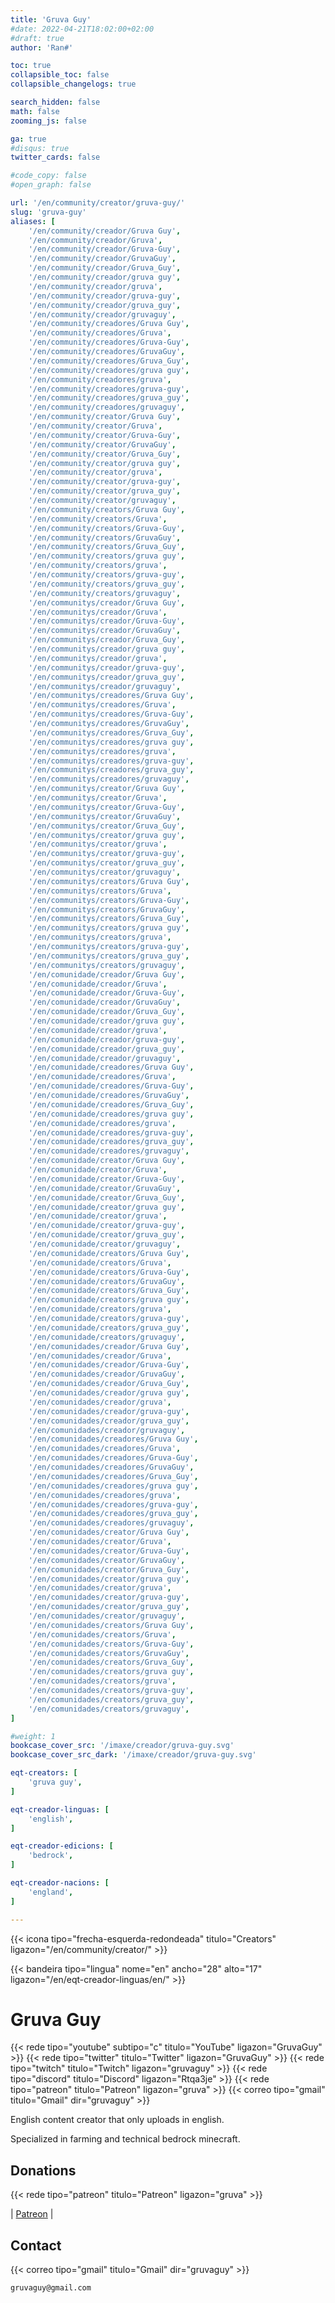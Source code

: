 ```yaml
---
title: 'Gruva Guy'
#date: 2022-04-21T18:02:00+02:00
#draft: true
author: 'Ran#'

toc: true
collapsible_toc: false
collapsible_changelogs: true

search_hidden: false
math: false
zooming_js: false

ga: true
#disqus: true
twitter_cards: false

#code_copy: false
#open_graph: false

url: '/en/community/creator/gruva-guy/'
slug: 'gruva-guy'
aliases: [
    '/en/community/creador/Gruva Guy',
    '/en/community/creador/Gruva',
    '/en/community/creador/Gruva-Guy',
    '/en/community/creador/GruvaGuy',
    '/en/community/creador/Gruva_Guy',
    '/en/community/creador/gruva guy',
    '/en/community/creador/gruva',
    '/en/community/creador/gruva-guy',
    '/en/community/creador/gruva_guy',
    '/en/community/creador/gruvaguy',
    '/en/community/creadores/Gruva Guy',
    '/en/community/creadores/Gruva',
    '/en/community/creadores/Gruva-Guy',
    '/en/community/creadores/GruvaGuy',
    '/en/community/creadores/Gruva_Guy',
    '/en/community/creadores/gruva guy',
    '/en/community/creadores/gruva',
    '/en/community/creadores/gruva-guy',
    '/en/community/creadores/gruva_guy',
    '/en/community/creadores/gruvaguy',
    '/en/community/creator/Gruva Guy',
    '/en/community/creator/Gruva',
    '/en/community/creator/Gruva-Guy',
    '/en/community/creator/GruvaGuy',
    '/en/community/creator/Gruva_Guy',
    '/en/community/creator/gruva guy',
    '/en/community/creator/gruva',
    '/en/community/creator/gruva-guy',
    '/en/community/creator/gruva_guy',
    '/en/community/creator/gruvaguy',
    '/en/community/creators/Gruva Guy',
    '/en/community/creators/Gruva',
    '/en/community/creators/Gruva-Guy',
    '/en/community/creators/GruvaGuy',
    '/en/community/creators/Gruva_Guy',
    '/en/community/creators/gruva guy',
    '/en/community/creators/gruva',
    '/en/community/creators/gruva-guy',
    '/en/community/creators/gruva_guy',
    '/en/community/creators/gruvaguy',
    '/en/communitys/creador/Gruva Guy',
    '/en/communitys/creador/Gruva',
    '/en/communitys/creador/Gruva-Guy',
    '/en/communitys/creador/GruvaGuy',
    '/en/communitys/creador/Gruva_Guy',
    '/en/communitys/creador/gruva guy',
    '/en/communitys/creador/gruva',
    '/en/communitys/creador/gruva-guy',
    '/en/communitys/creador/gruva_guy',
    '/en/communitys/creador/gruvaguy',
    '/en/communitys/creadores/Gruva Guy',
    '/en/communitys/creadores/Gruva',
    '/en/communitys/creadores/Gruva-Guy',
    '/en/communitys/creadores/GruvaGuy',
    '/en/communitys/creadores/Gruva_Guy',
    '/en/communitys/creadores/gruva guy',
    '/en/communitys/creadores/gruva',
    '/en/communitys/creadores/gruva-guy',
    '/en/communitys/creadores/gruva_guy',
    '/en/communitys/creadores/gruvaguy',
    '/en/communitys/creator/Gruva Guy',
    '/en/communitys/creator/Gruva',
    '/en/communitys/creator/Gruva-Guy',
    '/en/communitys/creator/GruvaGuy',
    '/en/communitys/creator/Gruva_Guy',
    '/en/communitys/creator/gruva guy',
    '/en/communitys/creator/gruva',
    '/en/communitys/creator/gruva-guy',
    '/en/communitys/creator/gruva_guy',
    '/en/communitys/creator/gruvaguy',
    '/en/communitys/creators/Gruva Guy',
    '/en/communitys/creators/Gruva',
    '/en/communitys/creators/Gruva-Guy',
    '/en/communitys/creators/GruvaGuy',
    '/en/communitys/creators/Gruva_Guy',
    '/en/communitys/creators/gruva guy',
    '/en/communitys/creators/gruva',
    '/en/communitys/creators/gruva-guy',
    '/en/communitys/creators/gruva_guy',
    '/en/communitys/creators/gruvaguy',
    '/en/comunidade/creador/Gruva Guy',
    '/en/comunidade/creador/Gruva',
    '/en/comunidade/creador/Gruva-Guy',
    '/en/comunidade/creador/GruvaGuy',
    '/en/comunidade/creador/Gruva_Guy',
    '/en/comunidade/creador/gruva guy',
    '/en/comunidade/creador/gruva',
    '/en/comunidade/creador/gruva-guy',
    '/en/comunidade/creador/gruva_guy',
    '/en/comunidade/creador/gruvaguy',
    '/en/comunidade/creadores/Gruva Guy',
    '/en/comunidade/creadores/Gruva',
    '/en/comunidade/creadores/Gruva-Guy',
    '/en/comunidade/creadores/GruvaGuy',
    '/en/comunidade/creadores/Gruva_Guy',
    '/en/comunidade/creadores/gruva guy',
    '/en/comunidade/creadores/gruva',
    '/en/comunidade/creadores/gruva-guy',
    '/en/comunidade/creadores/gruva_guy',
    '/en/comunidade/creadores/gruvaguy',
    '/en/comunidade/creator/Gruva Guy',
    '/en/comunidade/creator/Gruva',
    '/en/comunidade/creator/Gruva-Guy',
    '/en/comunidade/creator/GruvaGuy',
    '/en/comunidade/creator/Gruva_Guy',
    '/en/comunidade/creator/gruva guy',
    '/en/comunidade/creator/gruva',
    '/en/comunidade/creator/gruva-guy',
    '/en/comunidade/creator/gruva_guy',
    '/en/comunidade/creator/gruvaguy',
    '/en/comunidade/creators/Gruva Guy',
    '/en/comunidade/creators/Gruva',
    '/en/comunidade/creators/Gruva-Guy',
    '/en/comunidade/creators/GruvaGuy',
    '/en/comunidade/creators/Gruva_Guy',
    '/en/comunidade/creators/gruva guy',
    '/en/comunidade/creators/gruva',
    '/en/comunidade/creators/gruva-guy',
    '/en/comunidade/creators/gruva_guy',
    '/en/comunidade/creators/gruvaguy',
    '/en/comunidades/creador/Gruva Guy',
    '/en/comunidades/creador/Gruva',
    '/en/comunidades/creador/Gruva-Guy',
    '/en/comunidades/creador/GruvaGuy',
    '/en/comunidades/creador/Gruva_Guy',
    '/en/comunidades/creador/gruva guy',
    '/en/comunidades/creador/gruva',
    '/en/comunidades/creador/gruva-guy',
    '/en/comunidades/creador/gruva_guy',
    '/en/comunidades/creador/gruvaguy',
    '/en/comunidades/creadores/Gruva Guy',
    '/en/comunidades/creadores/Gruva',
    '/en/comunidades/creadores/Gruva-Guy',
    '/en/comunidades/creadores/GruvaGuy',
    '/en/comunidades/creadores/Gruva_Guy',
    '/en/comunidades/creadores/gruva guy',
    '/en/comunidades/creadores/gruva',
    '/en/comunidades/creadores/gruva-guy',
    '/en/comunidades/creadores/gruva_guy',
    '/en/comunidades/creadores/gruvaguy',
    '/en/comunidades/creator/Gruva Guy',
    '/en/comunidades/creator/Gruva',
    '/en/comunidades/creator/Gruva-Guy',
    '/en/comunidades/creator/GruvaGuy',
    '/en/comunidades/creator/Gruva_Guy',
    '/en/comunidades/creator/gruva guy',
    '/en/comunidades/creator/gruva',
    '/en/comunidades/creator/gruva-guy',
    '/en/comunidades/creator/gruva_guy',
    '/en/comunidades/creator/gruvaguy',
    '/en/comunidades/creators/Gruva Guy',
    '/en/comunidades/creators/Gruva',
    '/en/comunidades/creators/Gruva-Guy',
    '/en/comunidades/creators/GruvaGuy',
    '/en/comunidades/creators/Gruva_Guy',
    '/en/comunidades/creators/gruva guy',
    '/en/comunidades/creators/gruva',
    '/en/comunidades/creators/gruva-guy',
    '/en/comunidades/creators/gruva_guy',
    '/en/comunidades/creators/gruvaguy',
]

#weight: 1
bookcase_cover_src: '/imaxe/creador/gruva-guy.svg'
bookcase_cover_src_dark: '/imaxe/creador/gruva-guy.svg'

eqt-creators: [
    'gruva guy',
]

eqt-creador-linguas: [
    'english',
]

eqt-creador-edicions: [
    'bedrock',
]

eqt-creador-nacions: [
    'england',
]

---
```


{{< icona tipo="frecha-esquerda-redondeada" titulo="Creators" ligazon="/en/community/creator/" >}}

{{< bandeira tipo="lingua" nome="en" ancho="28" alto="17" ligazon="/en/eqt-creador-linguas/en/" >}}

# Gruva Guy

{{< rede tipo="youtube" subtipo="c" titulo="YouTube" ligazon="GruvaGuy" >}}
{{< rede tipo="twitter" titulo="Twitter" ligazon="GruvaGuy" >}}
{{< rede tipo="twitch" titulo="Twitch" ligazon="gruvaguy" >}}
{{< rede tipo="discord" titulo="Discord" ligazon="Rtqa3je" >}}
{{< rede tipo="patreon" titulo="Patreon" ligazon="gruva" >}}
{{< correo tipo="gmail" titulo="Gmail" dir="gruvaguy" >}}

English content creator that only uploads in english.

Specialized in farming and technical bedrock minecraft.

## Donations

{{< rede tipo="patreon" titulo="Patreon" ligazon="gruva" >}}

|
[Patreon](https://www.patreon.com/gruva)
|


## Contact

{{< correo tipo="gmail" titulo="Gmail" dir="gruvaguy" >}}

```
gruvaguy@gmail.com
```
